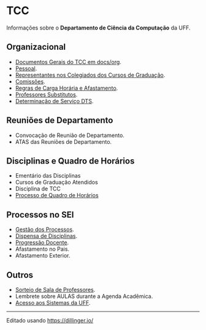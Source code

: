 # TCC
Informações sobre o **Departamento de Ciência da Computação** da UFF.

## Organizacional 
- [Documentos Gerais do TCC em docs/org](docs/org/README.md).
- [Pessoal](src/org-pessoal.md).
- [Representantes nos Colegiados dos Cursos de Graduação](src/org-representantes-colegiados.md).
- [Comissões](src/org-comissoes.md).
- [Regras de Carga Horária e Afastamento](src/rorg-regras-ch.md).
- [Professores Substitutos](src/org-substitutos.md).
- [Determinação de Serviço DTS](src/org-dts.md).

## Reuniões de Departamento
- Convocação de Reunião de Departamento.
- ATAS das Reuniões de Departamento.

## Disciplinas e Quadro de Horários
- Ementário das Disciplinas
- Cursos de Graduação Atendidos
- Disciplina de TCC
- [Processo de Quadro de Horários](src/disc-qh.md)

## Processos no SEI
- [Gestão dos Processos](src/sei-gestao-processos.md).
- [Dispensa de Disciplinas](src/sei-dispensa-disciplinas.md).
- [Progressão Docente](src/sei-progressao.md).
- Afastamento no Pais.
- Afastamento Exterior.

## Outros
- [Sorteio de Sala de Professores](src/out-sorteio-salas.md).
- Lembrete sobre AULAS durante a Agenda Acadêmica.
- [Acesso aos Sistemas da UFF](src/out-acesso-sistemas.md).

---
Editado usando https://dillinger.io/
